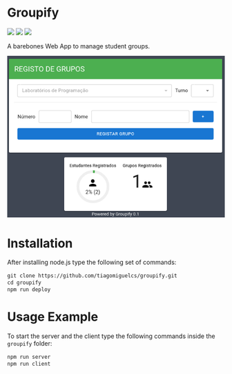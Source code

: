 # Groupify
![](https://img.shields.io/badge/JavaScript-3776AB?style=for-the-badge&logo=javascript&logoColor=white)
![](https://img.shields.io/badge/Node.js-3776AB?style=for-the-badge&logo=node.js&logoColor=white)
![](https://img.shields.io/badge/React-97ca00?style=for-the-badge&logo=react&logoColor=white)

A barebones Web App to manage student groups.

<img src="https://github.com/tiagomiguelcs/groupify/blob/master/demo.png"/>

# Installation 
After installing node.js type the following set of commands:
```
git clone https://github.com/tiagomiguelcs/groupify.git
cd groupify
npm run deploy
```

# Usage Example
To start the server and the client type the following commands inside the ```groupify``` folder:
```
npm run server
npm run client
```
